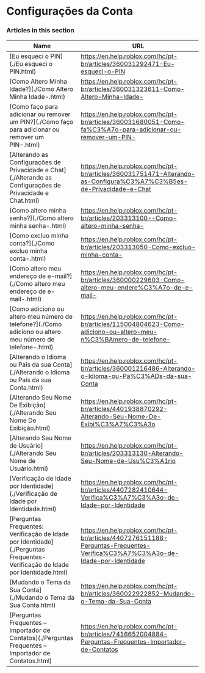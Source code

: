 # Configurações da Conta  
### Articles in this section
Name|URL
-|-
[Eu esqueci o PIN](./Eu esqueci o PIN.html) |https://en.help.roblox.com/hc/pt-br/articles/360031292471-Eu-esqueci-o-PIN
[Como Altero Minha Idade?](./Como Altero Minha Idade-.html) |https://en.help.roblox.com/hc/pt-br/articles/360031323611-Como-Altero-Minha-Idade-
[Como faço para adicionar ou remover um PIN?](./Como faço para adicionar ou remover um PIN-.html) |https://en.help.roblox.com/hc/pt-br/articles/360031680051-Como-fa%C3%A7o-para-adicionar-ou-remover-um-PIN-
[Alterando as Configurações de Privacidade e Chat](./Alterando as Configurações de Privacidade e Chat.html) |https://en.help.roblox.com/hc/pt-br/articles/360031751471-Alterando-as-Configura%C3%A7%C3%B5es-de-Privacidade-e-Chat
[Como altero minha senha?](./Como altero minha senha-.html) |https://en.help.roblox.com/hc/pt-br/articles/203313100--Como-altero-minha-senha-
[Como excluo minha conta?](./Como excluo minha conta-.html) |https://en.help.roblox.com/hc/pt-br/articles/203313050-Como-excluo-minha-conta-
[Como altero meu endereço de e-mail?](./Como altero meu endereço de e-mail-.html) |https://en.help.roblox.com/hc/pt-br/articles/360000229603-Como-altero-meu-endere%C3%A7o-de-e-mail-
[Como adiciono ou altero meu número de telefone?](./Como adiciono ou altero meu número de telefone-.html) |https://en.help.roblox.com/hc/pt-br/articles/115004804623-Como-adiciono-ou-altero-meu-n%C3%BAmero-de-telefone-
[Alterando o Idioma ou País da sua Conta](./Alterando o Idioma ou País da sua Conta.html) |https://en.help.roblox.com/hc/pt-br/articles/360001216486-Alterando-o-Idioma-ou-Pa%C3%ADs-da-sua-Conta
[Alterando Seu Nome De Exibição](./Alterando Seu Nome De Exibição.html) |https://en.help.roblox.com/hc/pt-br/articles/4401938870292-Alterando-Seu-Nome-De-Exibi%C3%A7%C3%A3o
[Alterando Seu Nome de Usuário](./Alterando Seu Nome de Usuário.html) |https://en.help.roblox.com/hc/pt-br/articles/203313130-Alterando-Seu-Nome-de-Usu%C3%A1rio
[Verificação de Idade por Identidade](./Verificação de Idade por Identidade.html) |https://en.help.roblox.com/hc/pt-br/articles/4407282410644-Verifica%C3%A7%C3%A3o-de-Idade-por-Identidade
[Perguntas Frequentes: Verificação de Idade por Identidade](./Perguntas Frequentes- Verificação de Idade por Identidade.html) |https://en.help.roblox.com/hc/pt-br/articles/4407276151188-Perguntas-Frequentes-Verifica%C3%A7%C3%A3o-de-Idade-por-Identidade
[Mudando o Tema da Sua Conta](./Mudando o Tema da Sua Conta.html) |https://en.help.roblox.com/hc/pt-br/articles/360022922852-Mudando-o-Tema-da-Sua-Conta
[Perguntas Frequentes – Importador de Contatos](./Perguntas Frequentes – Importador de Contatos.html) |https://en.help.roblox.com/hc/pt-br/articles/7416652004884-Perguntas-Frequentes-Importador-de-Contatos
